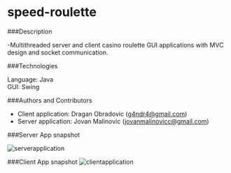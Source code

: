 # speed-roulette

###Description

-Multithreaded server and client casino roulette GUI applications with MVC design and socket communication.


###Technologies
  
  Language: Java  
  GUI: Swing

###Authors and Contributors

* Client application: Dragan Obradovic (g4ndr4@gmail.com)
* Server application: Jovan Malinovic (jovanmalinovicc@gmail.com)

###Server App snapshot

![serverapplication](https://cloud.githubusercontent.com/assets/7102067/14836738/9e187e74-0c12-11e6-918d-9758297771ce.png)

###Client App snapshot
![clientapplication](https://cloud.githubusercontent.com/assets/7102067/14836741/a476cc44-0c12-11e6-82d2-e2f449952830.png)
